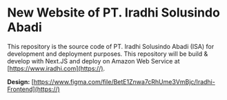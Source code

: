 # New Website of PT. Iradhi Solusindo Abadi

This repository is the source code of PT. Iradhi Solusindo Abadi (ISA) for development and deployment purposes. This repository will be build & develop with Next.JS and deploy on Amazon Web Service at [https://www.iradhi.com](https://).

**Design:** [https://www.figma.com/file/BetE1Znwa7cRhUme3VmBjc/Iradhi-Frontend](https://)
